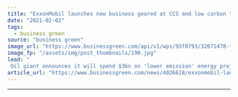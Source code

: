 ```yaml
---
title: "ExxonMobil launches new business geared at CCS and low carbon technologies"
date: "2021-02-02"
tags: 
  - business green
source: "business green"
image_url: "https://www.businessgreen.com/api/v1/wps/93f0793/32671478-f22d-4324-9b43-9c769e0fb040/6/exxon-350x250-185x114.jpg"
image_fp: "/assets/img/post_thumbnails/190.jpg"
lead: "
 Oil giant announces it will spend $3bn on 'lower emission' energy projects before 2025 ..."
article_url: "https://www.businessgreen.com/news/4026618/exxonmobil-launches-business-geared-ccs-low-carbon-technologies"
---
```


---
